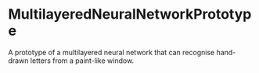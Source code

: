 # MultilayeredNeuralNetworkPrototype
A prototype of a multilayered neural network that can recognise hand-drawn letters from a paint-like window.
